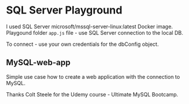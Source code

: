 # SQL Server Playground

I used SQL Server microsoft/mssql-server-linux:latest Docker image. Playgound folder `app.js` file - use SQL Server connection to the local DB.

To connect - use your own credentials for the dbConfig object.

## MySQL-web-app

Simple use case how to create a web application with the connection to MySQL.

Thanks Colt Steele for the Udemy course - Ultimate MySQL Bootcamp.